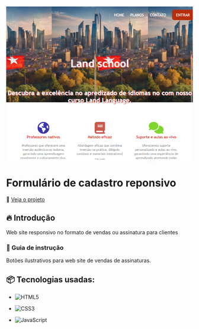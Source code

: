 ![Logo do projeto](https://raw.githubusercontent.com/LandGabriel/website-responsive/main/img/site-responsive.png)

# Formulário de cadastro reponsivo
:mag_right: [Veja o projeto](https://landgabriel.github.io/website-responsive/)
## 🔥 Introdução

Web site responsivo no formato de vendas ou assinatura para clientes

### 🔨 Guia de instrução

Botões ilustrativos para web site de vendas de assinaturas.

## 📦 Tecnologias usadas:

* ![HTML5](https://img.shields.io/badge/html5-%23E34F26.svg?style=for-the-badge&logo=html5&logoColor=white)

* ![CSS3](https://img.shields.io/badge/css3-%231572B6.svg?style=for-the-badge&logo=css3&logoColor=white)

* ![JavaScript](https://img.shields.io/badge/javascript-%23323330.svg?style=for-the-badge&logo=javascript&logoColor=%23F7DF1E)
